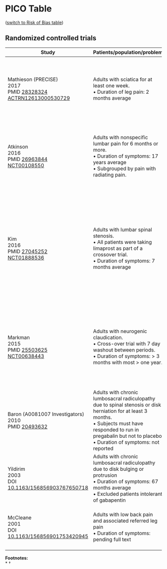 # PICO Table
([switch to Risk of Bias table](risk-of-bias.md))

## Randomized controlled trials
Study                                                           |Patients/population/problem|Intervention|Comparison|Outcome|
----------------------------------------------------------------|---------------------------|------------|----------|-------|
|Mathieson (PRECISE)<br>2017<br>PMID [28328324](http://pubmed.gov/28328324)<br>[ACTRN12613000530729](https://www.anzctr.org.au/Trial/Registration/TrialReview.aspx?id=364108) |Adults with sciatica for at least one week.<br> • Duration of leg pain: 2 months average| Pregabalin up to 300 mg twice daily | Placebo |At 8 weeks:<br> • 0 to 10 Numeric rating scale (NRS) for leg pain<br>• Roland Disability Questionnaire for Sciatica|
|Atkinson<br>2016<br>PMID [26963844](http://pubmed.gov/26963844)<br>[NCT00108550](http://clinicaltrials.gov/show/NCT00108550)|Adults with nonspecific lumbar pain for 6 months or more.<br>• Duration of symptoms: 17 years average<br>• Subgrouped by pain with radiating pain. | Gabapentin up to 1200 mg three times a day| Placebo|At 12 weeks:<br>•  Descriptor Differential Scale (DDS)<br>• 0 to 10 Numeric rating scale (NRS)<br>• Oswestry Disability Index (ODI)|
|Kim<br>2016<br>PMID [27045252](http://pubmed.gov/27045252)<br>[NCT01888536](http://clinicaltrials.gov/show/NCT01888536)|Adults with lumbar spinal stenosis.<br>• All patients were taking limaprost as part of a crossover trial.<br> • Duration of symptoms: 7 months average  | Pregabalin 75 mg three times a day| Placebo|At 8 weeks:<br>•  Descriptor Differential Scale (DDS)<br>• 0 to 10 Numeric rating scale (NRS)<br>• Oswestry Disability Index (ODI)<br>• Leg pain measured by visual analogue scale (VAS)<br>• Other outcomes|
|Markman<br>2015<br>PMID [25503625](http://pubmed.gov/25503625)<br>[NCT00638443](http://clinicaltrials.gov/show/NCT00638443)|Adults with neurogenic claudication.<br>• Cross-over trial with 7 day washout between periods.<br>• Duration of symptoms: > 3 months with most > one year.  | Pregabalin 150 mg twice day| Placebo|At 10 days:<br>•  Descriptor Differential Scale (DDS)<br>• 0 to 10 Numeric rating scale (NRS)<br>• Oswestry Disability Index (ODI)<br>• Other outcomes|
| Baron (A0081007 Investigators)<br>2010<br>PMID [20493632](http://pubmed.gov/20493632) |Adults with chronic lumbosacral radiculopathy due to spinal stenosis or disk herniation for at least 3 months.<br>•  Subjects must have responded to run in pregabalin but not to placebo<br> • Duration of symptoms: not reported | Pregabalin up to 600 mg daily|Placebo|At six weeks:<br>• 0 to 10 Numeric rating scale (NRS)<br>• Time to loss of response (LOR)<br>• Others|
| Yildirim <br>2003<br>DOI [10.1163/156856903767650718](http://dx.doi.org/10.1163/156856903767650718) |Adults with chronic lumbosacral radiculopathy due to disk bulging or protrusion<br> • Duration of symptoms: 67 months average<br>•  Excluded patients intolerant of gabapentin| Gabapentin up to 1200 mg three times daily |Placebo|At eight weeks:<br>• 0 to 3 Numeric rating scale (NRS)
| McCleane <br>2001<br>DOI [10.1163/156856901753420945](http://dx.doi.org/10.1163/156856901753420945) |Adults with low back pain and associated referred leg pain<br> • Duration of symptoms: pending full text| Gabapentin up to 1200 mg dailypentin |Placebo|At eight weeks:<br>• 0 to 10 Numeric rating scale (NRS)<br>• Others|

**Footnotes:**<br>
*
†

